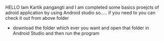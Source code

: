 HELLO Iam Kartik pangangti 
and I am completed some basics proejcts of adroid application by using Android studio
so.....
  if you need to you can check it out from above folder 
  - download the folder which ever you want and open that folder in Android Studio and then run the program
